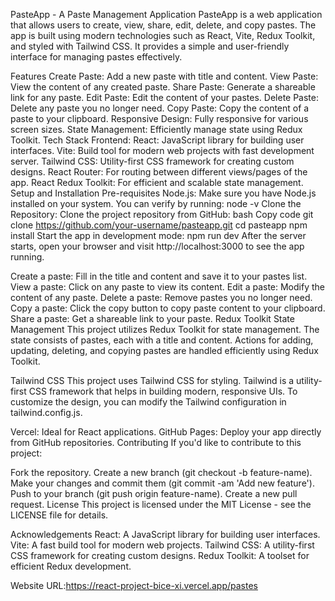 PasteApp - A Paste Management Application
PasteApp is a web application that allows users to create, view, share, edit, delete, and copy pastes. The app is built using modern technologies such as React, Vite, Redux Toolkit, and styled with Tailwind CSS. It provides a simple and user-friendly interface for managing pastes effectively.

Features
Create Paste: Add a new paste with title and content.
View Paste: View the content of any created paste.
Share Paste: Generate a shareable link for any paste.
Edit Paste: Edit the content of your pastes.
Delete Paste: Delete any paste you no longer need.
Copy Paste: Copy the content of a paste to your clipboard.
Responsive Design: Fully responsive for various screen sizes.
State Management: Efficiently manage state using Redux Toolkit.
Tech Stack
Frontend:
React: JavaScript library for building user interfaces.
Vite: Build tool for modern web projects with fast development server.
Tailwind CSS: Utility-first CSS framework for creating custom designs.
React Router: For routing between different views/pages of the app.
React Redux Toolkit: For efficient and scalable state management.
Setup and Installation
Pre-requisites
Node.js: Make sure you have Node.js installed on your system. You can verify by running:
node -v
Clone the Repository:
Clone the project repository from GitHub:
bash
Copy code
git clone https://github.com/your-username/pasteapp.git
cd pasteapp
npm install
Start the app in development mode:
npm run dev
After the server starts, open your browser and visit http://localhost:3000 to see the app running.

Create a paste: Fill in the title and content and save it to your pastes list.
View a paste: Click on any paste to view its content.
Edit a paste: Modify the content of any paste.
Delete a paste: Remove pastes you no longer need.
Copy a paste: Click the copy button to copy paste content to your clipboard.
Share a paste: Get a shareable link to your paste.
Redux Toolkit State Management
This project utilizes Redux Toolkit for state management. The state consists of pastes, each with a title and content. Actions for adding, updating, deleting, and copying pastes are handled efficiently using Redux Toolkit.

Tailwind CSS
This project uses Tailwind CSS for styling. Tailwind is a utility-first CSS framework that helps in building modern, responsive UIs.
To customize the design, you can modify the Tailwind configuration in tailwind.config.js.

Vercel: Ideal for React applications.
GitHub Pages: Deploy your app directly from GitHub repositories.
Contributing
If you'd like to contribute to this project:

Fork the repository.
Create a new branch (git checkout -b feature-name).
Make your changes and commit them (git commit -am 'Add new feature').
Push to your branch (git push origin feature-name).
Create a new pull request.
License
This project is licensed under the MIT License - see the LICENSE file for details.

Acknowledgements
React: A JavaScript library for building user interfaces.
Vite: A fast build tool for modern web projects.
Tailwind CSS: A utility-first CSS framework for creating custom designs.
Redux Toolkit: A toolset for efficient Redux development.

Website URL:https://react-project-bice-xi.vercel.app/pastes
